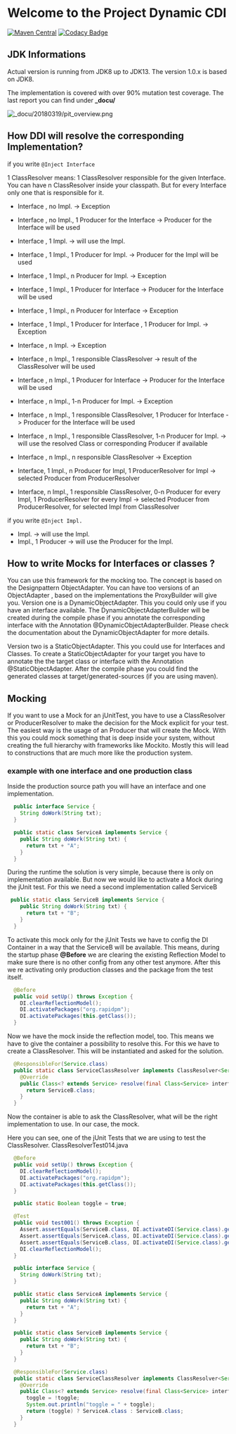 # Welcome to the Project Dynamic CDI

[![Maven Central](https://maven-badges.herokuapp.com/maven-central/org.rapidpm.dynamic-cdi/rapidpm-dynamic-cdi/badge.svg)](https://maven-badges.herokuapp.com/maven-central/org.rapidpm.dynamic-cdi/rapidpm-dynamic-cdi)
[![Codacy Badge](https://api.codacy.com/project/badge/Grade/1b039c89fb9f4baa91f5d7b906bf13f6)](https://www.codacy.com/app/sven-ruppert/dynamic-cdi?utm_source=github.com&amp;utm_medium=referral&amp;utm_content=Dynamic-Dependency-Injection/dynamic-cdi&amp;utm_campaign=Badge_Grade)


## JDK Informations
Actual version is running from JDK8 up to JDK13.
The version 1.0.x is based on JDK8.


The implementation is covered with over 90% mutation test coverage.
The last report you can find under **_docu/**

![_docu/20180319/pit_overview.png](_docu/20180319/pit_overview.png)


## How DDI will resolve the corresponding Implementation?

if you write ``@Inject Interface``

1 ClassResolver means: 1 ClassResolver responsible for the given Interface. You can have n ClassResolver inside your classpath.
But for every Interface only one that is responsible for it.

* Interface , no Impl. -> Exception
* Interface , no Impl., 1 Producer for the Interface  -> Producer for the Interface will be used

* Interface , 1 Impl. -> will use the Impl.
* Interface , 1 Impl., 1 Producer for Impl. -> Producer for the Impl will be used
* Interface , 1 Impl., n Producer for Impl. -> Exception
* Interface , 1 Impl., 1 Producer for Interface -> Producer for the Interface will be used
* Interface , 1 Impl., n Producer for Interface -> Exception

* Interface , 1 Impl., 1 Producer for Interface , 1 Producer for Impl. -> Exception

* Interface , n Impl. -> Exception
* Interface , n Impl., 1 responsible ClassResolver -> result of the ClassResolver will be used
* Interface , n Impl., 1 Producer for Interface -> Producer for the Interface will be used
* Interface , n Impl., 1-n Producer for Impl. -> Exception

* Interface , n Impl., 1 responsible ClassResolver, 1 Producer for Interface -> Producer for the Interface will be used
* Interface , n Impl., 1 responsible ClassResolver, 1-n Producer for Impl. -> will use the resolved Class or corresponding Producer if available
* Interface , n Impl., n responsible ClassResolver -> Exception

* Interface, 1 Impl., n Producer for Impl, 1 ProducerResolver for Impl -> selected Producer from ProducerResolver
* Interface, n Impl., 1 responsible ClassResolver, 0-n Producer for every Impl, 1 ProducerResolver for every Impl -> selected Producer from ProducerResolver, for selected Impl from ClassResolver


if you write ``@Inject Impl.``

* Impl. -> will use the Impl.
* Impl., 1 Producer -> will use the Producer for the Impl.

## How to write Mocks for Interfaces or classes ?
You can use this framework for the mocking too. 
The concept is based on the Designpattern ObjectAdapter. 
You can have too versions of an ObjectAdapter , based on the implementations the ProxyBuilder will give you. 
Version one is a DynamicObjectAdapter. 
This you could only use if you have an interface available. 
The DynamicObjectAdapterBuilder will be created during the compile phase 
if you annotate the corresponding interface with the Annotation @DynamicObjectAdapterBuilder. 
Please check the documentation about the DynamicObjectAdapter for more details.

Version two is a StaticObjectAdapter. This you could use for Interfaces and Classes. 
To create a StaticObjectAdapter for your target you have to annotate the the target class or 
interface with the Annotation @StaticObjectAdapter. 
After the compile phase you could find the generated classes at target/generated-sources (if you are using maven).

## Mocking
If you want to use a Mock for an jUnitTest, you have to use a ClassResolver or 
ProducerResolver to make the decision for the Mock explicit for your test. 
The easiest way is the usage of an Producer that will create the Mock. 
With this you could mock something that is deep inside your system, 
without creating the full hierarchy with frameworks like Mockito. 
Mostly this will lead to constructions that are much more like the production system.

### example with one interface and one production class
Inside the production source path you will have an interface and one implementation.

```java 
  public interface Service {
    String doWork(String txt);
  }

  public static class ServiceA implements Service {
    public String doWork(String txt) {
      return txt + "A";
    }
  }
```

During the runtime the solution is very simple, 
because there is only on implementation available. 
But now we would like to activate a Mock during the jUnit test. 
For this we need a second implementation called ServiceB

```java
 public static class ServiceB implements Service {
    public String doWork(String txt) {
      return txt + "B";
    }
  }
```

To activate this mock only for the jUnit Tests we have 
to config the DI Container in a way that the ServiceB will be available. 
This means, during the startup phase **@Before** we are clearing the existing 
Reflection Model to make sure there is no other config from any other test anymore. 
After this we re activating only production classes and the package from the test itself.

```java
  @Before
  public void setUp() throws Exception {
    DI.clearReflectionModel();
    DI.activatePackages("org.rapidpm");
    DI.activatePackages(this.getClass());
  }
```
Now we have the mock inside the reflection model, too. 
This means we have to give the container a possibility to resolve this. 
For this we have to create a ClassResolver. 
This will be instantiated and asked for the solution.


```java
  @ResponsibleFor(Service.class)
  public static class ServiceClassResolver implements ClassResolver<Service> {
    @Override
    public Class<? extends Service> resolve(final Class<Service> interf) {
      return ServiceB.class;
    }
  }
```
Now the container is able to ask the ClassResolver, 
what will be the right implementation to use. In our case, the mock.

Here you can see, one of the jUnit Tests that we are using to test the ClassResolver. 
ClassResolverTest014.java

```java
  @Before
  public void setUp() throws Exception {
    DI.clearReflectionModel();
    DI.activatePackages("org.rapidpm");
    DI.activatePackages(this.getClass());
  }

  public static Boolean toggle = true;

  @Test
  public void test001() throws Exception {
    Assert.assertEquals(ServiceB.class, DI.activateDI(Service.class).getClass());
    Assert.assertEquals(ServiceA.class, DI.activateDI(Service.class).getClass());
    Assert.assertEquals(ServiceB.class, DI.activateDI(Service.class).getClass());
    DI.clearReflectionModel();
  }

  public interface Service {
    String doWork(String txt);
  }

  public static class ServiceA implements Service {
    public String doWork(String txt) {
      return txt + "A";
    }
  }

  public static class ServiceB implements Service {
    public String doWork(String txt) {
      return txt + "B";
    }
  }

  @ResponsibleFor(Service.class)
  public static class ServiceClassResolver implements ClassResolver<Service> {
    @Override
    public Class<? extends Service> resolve(final Class<Service> interf) {
      toggle = !toggle;
      System.out.println("toggle = " + toggle);
      return (toggle) ? ServiceA.class : ServiceB.class;
    }
  }
```


